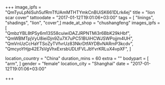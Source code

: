 +++
image_ipfs = "QmTyuLpNiSuh5ufRmTfUAmMTHTYmkCnBUiSK661DLrk4ej"
title = "lion scar cover"
tattoodate = "2017-01-12T19:01:06+03:00"
tags = [
"linings",
"shadings",
"lion",
"cover",]
made_at_shop = "chushangfeng"
images_ipfs = [  
  "QmbzYBL8tPSy6m13S58cuiwiDAZJRPNTMi3r6BbK29kHbf",
  "QmWBMTpjVyU8ieiDjn9Zu7X7uPC51BUiHCWJSWPojjm4UH",
  "QmVnUzCcHaYTSoZyTVfvrUz83NkrDtfAYDBvNARmP3kcdv",
  "QmcyoYHjp42E7sVgVhxExrsbUDLtFVLJbYvrKRLuX4vpXF",
]

location_country = "China"
duration_mins = 60
extra = ""
bodypart = [
"arm",
]
gender = "female"
location_city = "Shanghai"
date = "2017-01-12T19:01:06+03:00"

+++
